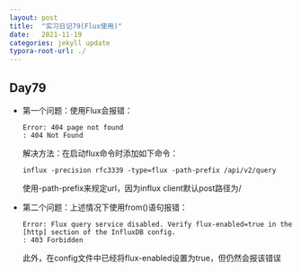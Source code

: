 ```yaml
---
layout: post
title:  "实习日记79(Flux使用)"
date:   2021-11-19
categories: jekyll update
typora-root-url: ./
---
```


## Day79

- 第一个问题：使用Flux会报错：

  ```
  Error: 404 page not found
  : 404 Not Found
  ```

  解决方法：在启动flux命令时添加如下命令：

  ```
  influx -precision rfc3339 -type=flux -path-prefix /api/v2/query
  ```

  使用-path-prefix来规定url，因为influx client默认post路径为/

- 第二个问题：上述情况下使用from()语句报错：

  ```
  Error: Flux query service disabled. Verify flux-enabled=true in the [http] section of the InfluxDB config.
  : 403 Forbidden
  ```

  此外，在config文件中已经将flux-enabled设置为true，但仍然会报该错误

